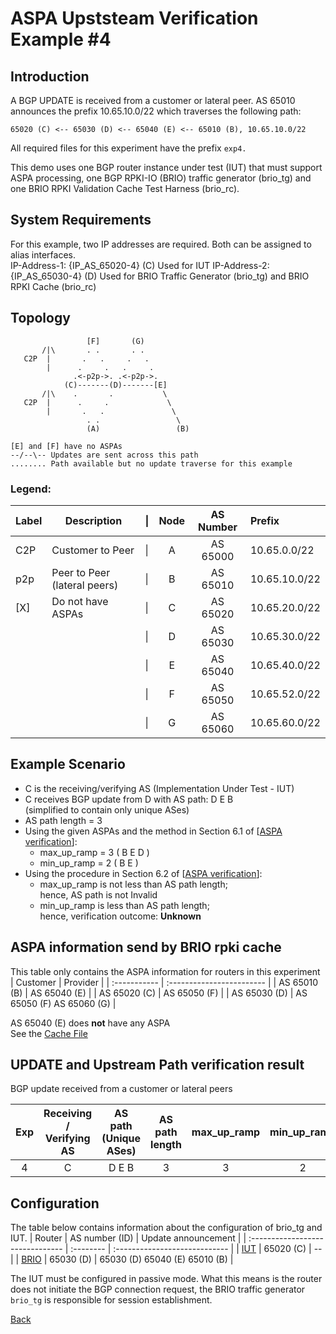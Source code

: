 # ASPA Upststeam Verification Example #4

## Introduction
A BGP UPDATE is received from a customer or lateral peer. AS 65010 announces the
prefix 10.65.10.0/22 which traverses the following path:  
```
65020 (C) <-- 65030 (D) <-- 65040 (E) <-- 65010 (B), 10.65.10.0/22
```  

All required files for this experiment have the prefix ```exp4.```

This demo uses one BGP router instance under test (IUT) that must support ASPA 
processing, one BGP RPKI-IO (BRIO) traffic generator (brio_tg) and one BRIO RPKI 
Validation Cache Test Harness (brio_rc). 

## System Requirements
For this example, two IP addresses are required. Both can be assigned to alias
interfaces.  
IP-Address-1: {IP_AS_65020-4} (C) Used for IUT 
IP-Address-2: {IP_AS_65030-4} (D) Used for BRIO Traffic Generator (brio_tg) and 
              BRIO RPKI Cache (brio_rc)

## Topology
```
                 [F]       (G)
       /|\       . .       . . 
   C2P  |       .   .     .   . 
        |      .     .   .     . 
              .<-p2p->. .<-p2p->.
            (C)-------(D)-------[E]
       /|\    .       .           \
   C2P  |      .     .             \  
        |       .   .               \ 
                 . .                 \ 
                 (A)                 (B)

[E] and [F] have no ASPAs  
--/--\-- Updates are sent across this path
........ Path available but no update traverse for this example
```
### Legend:

| Label | Description                  | \| | Node | AS Number | Prefix        |
| ----- | ---------------------------- | -- | :--: | :-------: | :-----------  |
| C2P   | Customer to Peer             | \| |  A   | AS 65000  | 10.65.0.0/22  |
| p2p   | Peer to Peer (lateral peers) | \| |  B   | AS 65010  | 10.65.10.0/22 |
| [X]   | Do not have ASPAs            | \| |  C   | AS 65020  | 10.65.20.0/22 |
|       |                              | \| |  D   | AS 65030  | 10.65.30.0/22 |
|       |                              | \| |  E   | AS 65040  | 10.65.40.0/22 |
|       |                              | \| |  F   | AS 65050  | 10.65.52.0/22 |
|       |                              | \| |  G   | AS 65060  | 10.65.60.0/22 |

## Example Scenario
* C is the receiving/verifying AS (Implementation Under Test - IUT)
* C receives BGP update from D with AS path: D E B  
  (simplified to contain only unique ASes)
* AS path length = 3
* Using the given ASPAs and the method in Section 6.1 of [[ASPA verification](https://datatracker.ietf.org/doc/draft-ietf-sidrops-aspa-verification/)]:
  * max_up_ramp = 3 ( B E D )
  * min_up_ramp = 2 ( B E )
* Using the procedure in Section 6.2 of [[ASPA verification](https://datatracker.ietf.org/doc/draft-ietf-sidrops-aspa-verification/)]:
  * max_up_ramp is not less than AS path length;  
    hence, AS path is not Invalid
  * min_up_ramp is less than AS path length;  
    hence, verification outcome: **Unknown**

## ASPA information send by BRIO rpki cache
This table only contains the ASPA information for routers in this experiment
| Customer     | Provider                  |
| :----------- | :------------------------ |
| AS 65010 (B) | AS 65040 (E)              |
| AS 65020 (C) | AS 65050 (F)              |
| AS 65030 (D) | AS 65050 (F) AS 65060 (G) |

AS 65040 (E) does **not** have any ASPA  
See the [Cache File](exp4.brio_rc.script)


## UPDATE and Upstream Path verification result
BGP update received from a customer or lateral peers

| Exp | Receiving / Verifying AS | AS path (Unique ASes) | AS path length | max_up_ramp | min_up_ramp | Upstream Path Verification Result |
| :-: | :----------------------: | :-------------------: | :------------: | :---------: | :---------: | :-------------------------------: |
|  4  |           C              |    D E B              |    3           |     3       |     2       |    Unknown                        |

## Configuration 
The table below contains information about the configuration of brio_tg and IUT.
| Router                           | AS number (ID) | Update announcement      |
| :------------------------------- | :-------- | :---------------------------- |
| [IUT](exp4.router.tpl.md)        | 65020 (C) | --                            | 
| [BRIO](exp4.brio_tg.as65030.tpl) | 65030 (D) | 65030 (D) 65040 (E) 65010 (B) |

The IUT must be configured in passive mode. What this means is the router does 
not initiate the BGP connection request, the BRIO traffic generator ```brio_tg``` 
is responsible for session establishment. 

[Back](README.tpl.md)